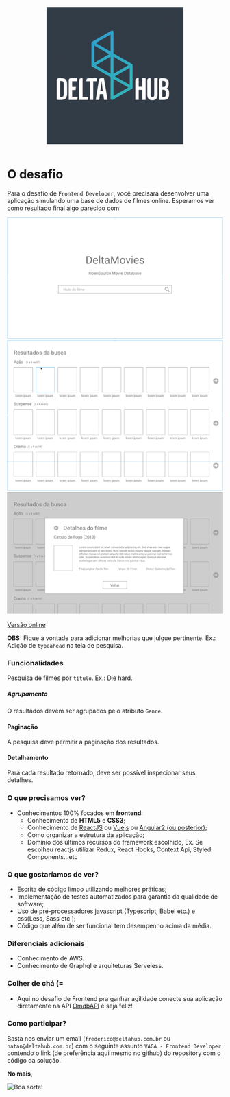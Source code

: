 <div style="text-align:center;margin-bottom: 50px;">
  <img src="../logo_delta.png" width="320" height="320" />
</div>

# O desafio
Para o desafio de `Frontend Developer`, você precisará desenvolver uma aplicação simulando uma base de dados de filmes online. Esperamos ver como resultado final algo parecido com:

![Tela de pesquisa](prototipo/wireframe_1.png)
![Listagem de resultados](prototipo/wireframe_2.png)
![Detalhamento do resultado](prototipo/wireframe_3.png)

[Versão online](https://xd.adobe.com/view/f1b2108b-efd3-4261-653e-cae8696ca6cf-8783/)

**OBS:** Fique à vontade para adicionar melhorias que julgue pertinente. Ex.: Adição de `typeahead` na tela de pesquisa.

### Funcionalidades
Pesquisa de filmes por `título`. Ex.: Die hard.

#####  Agrupamento
O resultados devem ser agrupados pelo atributo `Genre`.

#### Paginação
A pesquisa deve permitir a paginação dos resultados.

#### Detalhamento
Para cada resultado retornado, deve ser possível inspecionar seus detalhes.

### O que precisamos ver?
- Conhecimentos 100% focados em **frontend**:
  - Conhecimento de **HTML5** e **CSS3**;
  - Conhecimento de [ReactJS](https://reactjs.org/) ou [Vuejs](https://vuejs.org/) ou [Angular2 (ou posterior)](https://angular.io/);
  - Como organizar a estrutura da aplicação;
  - Domínio dos últimos recursos do framework escolhido, Ex. Se escolheu reactjs utilizar Redux, React Hooks, Context Api, Styled Components...etc

### O que gostaríamos de ver?
- Escrita de código limpo utilizando melhores práticas;
- Implementação de testes automatizados para garantia da qualidade de software;
- Uso de pré-processadores javascript (Typescript, Babel etc.) e css(Less, Sass etc.);
- Código que além de ser funcional tem desempenho acima da média.

### Diferenciais adicionais
- Conhecimento de AWS.
- Conhecimento de Graphql e arquiteturas Serveless.

### Colher de chá (=
- Aqui no desafio de Frontend pra ganhar agilidade conecte sua aplicação diretamente na API [OmdbAPI](http://www.omdbapi.com) e seja feliz!
  
### Como participar?
Basta nos enviar um email (`frederico@deltahub.com.br` ou `natan@deltahub.com.br`) com o seguinte assunto `VAGA - Frontend Developer` contendo o link (de preferência aqui mesmo no github) do repository com o código da solução.

**No mais**,

![Boa sorte!](https://media.giphy.com/media/l49JHz7kJvl6MCj3G/giphy.gif)
